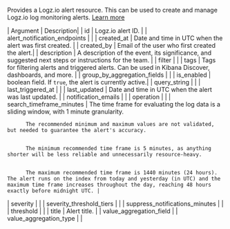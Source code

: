 Provides a Logz.io alert resource. This can be used to create and manage Logz.io log monitoring alerts. [Learn more](https://docs.logz.io/user-guide/alerts/)

| Argument | Description| 
|	id | Logz.io alert ID. |
|	alert_notification_endpoints | | 
|	created_at | Date and time in UTC when the alert was first created. | 
|	created_by | Email of the user who first created the alert.| 
|	description | A description of the event, its significance, and suggested next steps or instructions for the team. | 
|	filter | | 
|	tags | Tags for filtering alerts and triggered alerts. Can be used in Kibana Discover, dashboards, and more. | 
|	group_by_aggregation_fields | | 
|	is_enabled | boolean field. If `true`, the alert is currently active.| 
|	query_string | | 
|	last_triggered_at | | 
|	last_updated | Date and time in UTC when the alert was last updated. | 
|	notification_emails | | 
|	operation | | 
|	search_timeframe_minutes | The time frame for evaluating the log data is a sliding window, with 1 minute granularity.
          
          
          The recommended minimum and maximum values are not validated, but needed to guarantee the alert's accuracy.


          The minimum recommended time frame is 5 minutes, as anything shorter will be less reliable and unnecessarily resource-heavy.


          The maximum recommended time frame is 1440 minutes (24 hours). The alert runs on the index from today and yesterday (in UTC) and the maximum time frame increases throughout the day, reaching 48 hours exactly before midnight UTC. | 
|	severity | | 
|	severity_threshold_tiers | | 
|	suppress_notifications_minutes | | 
|	threshold | | 
|	title | Alert title. | 
|	value_aggregation_field | | 
	value_aggregation_type | | 